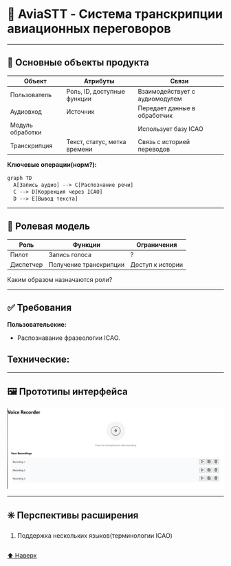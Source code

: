 # 🛫 AviaSTT - Система транскрипции авиационных переговоров

---

## 🧩 Основные объекты продукта


| Объект           | Атрибуты                     | Связи                          |
|------------------|------------------------------|--------------------------------|
| Пользователь     | Роль, ID, доступные функции  | Взаимодействует с аудиомодулем |
| Аудиовход        | Источник                     | Передает данные в обработчик   |
| Модуль обработки |                              | Использует базу ICAO           |
| Транскрипция     | Текст, статус, метка времени | Связь с историей переводов     |

**Ключевые операции(норм?):**
```mermaid
graph TD
  A[Запись аудио] --> C[Распознание речи]
  C --> D[Коррекция через ICAO]
  D --> E[Вывод текста]
```

---

## 📗 Ролевая модель

| Роль      | Функции                | Ограничения      |
| --------- | ---------------------- | ---------------- |
| Пилот     | Запись голоса          | ?                |
| Диспетчер | Получение транскрипции | Доступ к истории |
Каким образом назначаются роли?

---

## ✅ Требования

**Пользовательские:**
- Распознавание фразеологии ICAO.

**Технические:**
- 

---

## 🖼️ Прототипы интерфейса

![](https://github.com/filimonq/AviaSTT/blob/a357d20e3ee0b2345694c1c5e2bfb6674386cdac/Desc/pilot-ui.png)

---

## ✳️ Перспективы расширения

1. Поддержка нескольких языков(терминологии ICAO)
##  
##

[⬆ Наверх](#-aviaSTT---система-транскрипции-авиационных-переговоров)
